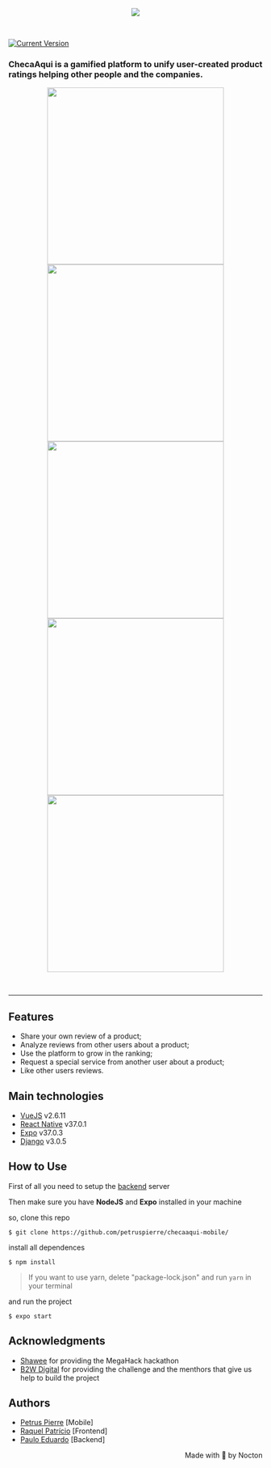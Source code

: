 <p align="center">
  <img src="https://i.ibb.co/pyNs7Zq/Group-1.png">
</p><br>

[![Current Version](https://img.shields.io/badge/version-1.0.0-green.svg)](https://github.com/petruspierre/seuchef)

### ChecaAqui is a gamified platform to unify user-created product ratings helping other people and the companies.

<p align="center">
  <img height=350 src="https://i.ibb.co/th1XmRC/Screen-Recording-20200601-160024-1.gif">
  <img height=350 src="https://i.ibb.co/JKm6cTt/Screen-Recording-20200601-155710-1.gif">
  <img height=350 src="https://i.ibb.co/jLpLHCw/Screen-Recording-20200601-155739-1.gif">
  <img height=350 src="https://i.ibb.co/Mfvp9B5/Screen-Recording-20200601-155838-1.gif">
  <img height=350 src="https://i.ibb.co/qxVyrzk/Screen-Recording-20200601-155816-1.gif">
</p><br>

---

## Features
- Share your own review of a product;
- Analyze reviews from other users about a product;
- Use the platform to grow in the ranking;
- Request a special service from another user about a product;
- Like other users reviews.

## Main technologies 

- [VueJS](https://vuejs.org/) v2.6.11
- [React Native](https://reactnative.dev/) v37.0.1
- [Expo](https://expo.io/) v37.0.3
- [Django](https://www.djangoproject.com/) v3.0.5

## How to Use

First of all you need to setup the [backend](https://github.com/PauloE314/MegaHack_backend/tree/611fe72d8eb181bcf37dbb605fa3d91f2289498f) server

Then make sure you have **NodeJS** and **Expo** installed in your machine

so, clone this repo
```
$ git clone https://github.com/petruspierre/checaaqui-mobile/
```

install all dependences
```
$ npm install
```
> If you want to use yarn, delete "package-lock.json" and run ```yarn``` in your terminal

and run the project
```
$ expo start
```

## Acknowledgments
- [Shawee](https://shawee.io/) for providing the MegaHack hackathon
- [B2W Digital](https://www.b2wmarketplace.com.br/v3/home) for providing the challenge and the menthors that give us help to build the project

## Authors
- [Petrus Pierre](https://github.com/petruspierre/) [Mobile]
- [Raquel Patrício](https://github.com/raquelpm/) [Frontend]
- [Paulo Eduardo](https://github.com/pauloe314/) [Backend]

<p align="right">Made with 🖤 by Nocton</p>
